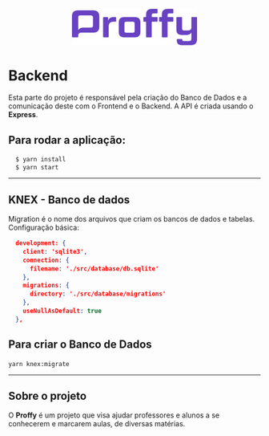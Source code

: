 <p align="center">
    <img alt="Proffy" src="../.github/logo.svg" width="250px" />
</p>

# Backend

Esta parte do projeto é responsável pela criação do Banco de Dados e a comunicação deste com o Frontend e o Backend. A API é criada usando o **Express**.

## Para rodar a aplicação:

```shell
  $ yarn install
  $ yarn start
```

---

## KNEX - Banco de dados

Migration é o nome dos arquivos que criam os bancos de dados e tabelas.
Configuração básica:

```json
  development: {
    client: 'sqlite3',
    connection: {
      filename: './src/database/db.sqlite'
    },
    migrations: {
      directory: './src/database/migrations'
    },
    useNullAsDefault: true
  },
```

## Para criar o Banco de Dados

```shell
yarn knex:migrate
```

---

## Sobre o projeto

O **Proffy** é um projeto que visa ajudar professores e alunos a se conhecerem e marcarem aulas, de diversas matérias.
